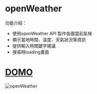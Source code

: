 # openWeather
功能介紹：  
+ 使用openWeather API 製作各國當前氣候  
+ 顯示當地時間、溫度、天氣狀況等資訊
+ 提供輸入時關鍵字建議  
+ 搜尋時loading畫面
# [DOMO](https://peterrr2.github.io/openWeather/)
![openWeather](https://user-images.githubusercontent.com/103229978/173226972-b12fb7dc-bf98-49de-a0ba-5a2eb1384c21.jpg)

